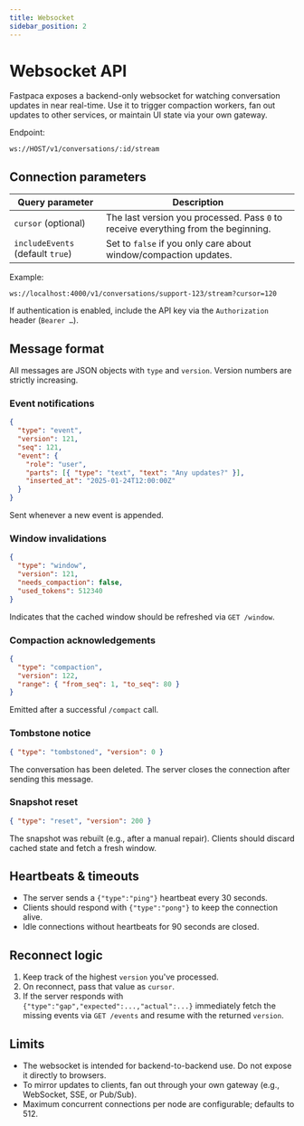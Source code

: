 ```yaml
---
title: Websocket
sidebar_position: 2
---
```


# Websocket API

Fastpaca exposes a backend-only websocket for watching conversation updates in near real-time.  Use it to trigger compaction workers, fan out updates to other services, or maintain UI state via your own gateway.

Endpoint:

```
ws://HOST/v1/conversations/:id/stream
```

## Connection parameters

| Query parameter | Description |
| --- | --- |
| `cursor` (optional) | The last version you processed.  Pass `0` to receive everything from the beginning. |
| `includeEvents` (default `true`) | Set to `false` if you only care about window/compaction updates. |

Example:

```
ws://localhost:4000/v1/conversations/support-123/stream?cursor=120
```

If authentication is enabled, include the API key via the `Authorization` header (`Bearer …`).

## Message format

All messages are JSON objects with `type` and `version`.  Version numbers are strictly increasing.

### Event notifications

```json
{
  "type": "event",
  "version": 121,
  "seq": 121,
  "event": {
    "role": "user",
    "parts": [{ "type": "text", "text": "Any updates?" }],
    "inserted_at": "2025-01-24T12:00:00Z"
  }
}
```

Sent whenever a new event is appended.

### Window invalidations

```json
{
  "type": "window",
  "version": 121,
  "needs_compaction": false,
  "used_tokens": 512340
}
```

Indicates that the cached window should be refreshed via `GET /window`.

### Compaction acknowledgements

```json
{
  "type": "compaction",
  "version": 122,
  "range": { "from_seq": 1, "to_seq": 80 }
}
```

Emitted after a successful `/compact` call.

### Tombstone notice

```json
{ "type": "tombstoned", "version": 0 }
```

The conversation has been deleted.  The server closes the connection after sending this message.

### Snapshot reset

```json
{ "type": "reset", "version": 200 }
```

The snapshot was rebuilt (e.g., after a manual repair).  Clients should discard cached state and fetch a fresh window.

## Heartbeats & timeouts

- The server sends a `{"type":"ping"}` heartbeat every 30 seconds.  
- Clients should respond with `{"type":"pong"}` to keep the connection alive.  
- Idle connections without heartbeats for 90 seconds are closed.

## Reconnect logic

1. Keep track of the highest `version` you've processed.  
2. On reconnect, pass that value as `cursor`.  
3. If the server responds with `{"type":"gap","expected":...,"actual":...}` immediately fetch the missing events via `GET /events` and resume with the returned `version`.

## Limits

- The websocket is intended for backend-to-backend use.  Do not expose it directly to browsers.  
- To mirror updates to clients, fan out through your own gateway (e.g., WebSocket, SSE, or Pub/Sub).  
- Maximum concurrent connections per node are configurable; defaults to 512.
